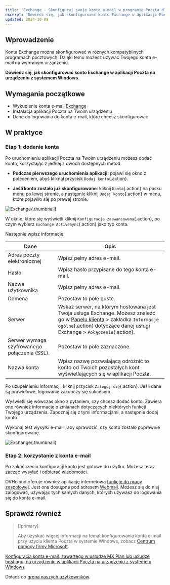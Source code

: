 ```yaml
---
title: 'Exchange - Skonfiguruj swoje konto e-mail w programie Poczta dla systemu Windows'
excerpt: 'Dowiedz się, jak skonfigurować konto Exchange w aplikacji Poczta na urządzeniu z systemem Windows'
updated: 2024-10-09
---
```


## Wprowadzenie

Konta Exchange można skonfigurować w różnych kompatybilnych programach pocztowych. Dzięki temu możesz używać Twojego konta e-mail na wybranym urządzeniu.

**Dowiedz się, jak skonfigurować konto Exchange w aplikacji Poczta na urządzeniu z systemem Windows.**

## Wymagania początkowe

- Wykupienie konta e-mail [Exchange](/links/web/emails)
- Instalacja aplikacji Poczta na Twoim urządzeniu
- Dane do logowania do konta e-mail, które chcesz skonfigurować

## W praktyce

### Etap 1: dodanie konta

Po uruchomieniu aplikacji Poczta na Twoim urządzeniu możesz dodać konto, korzystając z jednej z dwóch dostępnych metod.

- **Podczas pierwszego uruchomienia aplikacji**: pojawi się okno z poleceniem, abyś kliknął przycisk `Dodaj konto`{.action}. 

- **Jeśli konto zostało już skonfigurowane**: kliknij `Konta`{.action} na pasku menu po lewej stronie, a następnie kliknij `Dodaj konto`{.action} w menu, które pojawiło się po prawej stronie. 

![Exchange](images/configuration-mail-windows-step1.png){.thumbnail}

W oknie, które się wyświetli kliknij `Konfiguracja zaawansowana`{.action}, po czym wybierz `Exchange ActiveSync`{.action} jako typ konta.

Następnie wpisz informacje: 

|Dane|Opis|
|---|---|
|Adres poczty elektronicznej|Wpisz pełny adres e-mail.|
|Hasło|Wpisz hasło przypisane do tego konta e-mail.|
|Nazwa użytkownika|Wpisz pełny adres e-mail.|
|Domena|Pozostaw to pole puste.|
|Serwer|Wskaż serwer, na którym hostowana jest Twoja usługa Exchange. Możesz znaleźć go w [Panelu klienta](/links/manager) > zakładka `Informacje ogólne`{.action} dotyczące danej usługi Exchange > `Połączenie`{.action}.|
|Serwer wymaga szyfrowanego połączenia (SSL).|Pozostaw to pole zaznaczone.|
|Nazwa konta|Wpisz nazwę pozwalającą odróżnić to konto od Twoich pozostałych kont wyświetlających się w aplikacji Poczta.|

Po uzupełnieniu informacji, kliknij przycisk `Zaloguj się`{.action}. Jeśli dane są prawidłowe, logowanie zakończy się sukcesem.

Wyświetli się wówczas okno z pytaniem, czy chcesz dodać konto. Zawiera ono również informacje o zmianach dotyczących niektórych funkcji Twojego urządzenia. Zapoznaj się z tymi informacjami, a następnie dodaj konto. 

Wykonaj test wysyłki e-maili, aby sprawdzić, czy konto zostało poprawnie skonfigurowane.

![Exchange](images/configuration-mail-windows-exchange-step2.png){.thumbnail}

### Etap 2: korzystanie z konta e-mail

Po zakończeniu konfiguracji konto jest gotowe do użytku. Możesz teraz zacząć wysyłać i odbierać wiadomości.

OVHcloud oferuje również aplikację internetową [funkcje do pracy zespołowej](/links/web/emails). Jest ona dostępna pod adresem [Webmail](/links/web/email). Możesz się do niej zalogować, używając tych samych danych, których używasz do logowania się do konta e-mail.

## Sprawdź również

> [!primary]
>
> Aby uzyskać więcej informacji na temat konfigurowania konta e-mail przy użyciu klienta Poczta w systemie Windows, zobacz [Centrum pomocy firmy Microsoft](https://support.microsoft.com/pl-pl/office/configurer-l-e-mail-in-l-application-courrier-7ff79e8b-439b-4b47-8ff9-3f9a33166c60).

[Konfiguracja konta e-mail, zawartego w usłudze MX Plan lub usłudze hostingu, na urządzeniu w aplikacji Poczta na urządzeniu z systemem Windows](/pages/web_cloud/email_and_collaborative_solutions/mx_plan/how_to_configure_windows_10)

Dołącz do [grona naszych użytkowników](/links/community).